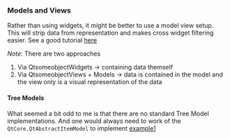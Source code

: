 ### Models and Views
Rather than using widgets, it might be better to use a model view setup. This will strip data from representation and makes cross widget filtering easier. See a good tutorial [here](https://doc.qt.io/qtforpython/overviews/modelview.html)

*Note*: There are two approaches
1. Via QtsomeobjectWidgets -> containing data themself
1. Via QtsomeobjectViews + Models -> data is contained in the model and the view only is a visual representation of the data

#### Tree Models
What seemed a bit odd to me is that there are no standard Tree Model implementations. And one would always need to work of the `QtCore.QtAbstractItemModel` to implement [example1](https://gist.github.com/zhanglongqi/6994c2bc611bacb4c68f)



